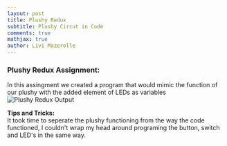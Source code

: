 ```yaml
---
layout: post
title: Plushy Redux 
subtitle: Plushy Circut in Code
comments: true
mathjax: true
author: Livi Mazerolle
---
```

### **Plushy Redux Assignment:**
In this assingment we created a program that would mimic the function of our plushy with the added element of LEDs as variables \
![Plushy Redux Output](https://lpm3-ccbp.github.io/assets/img/xx)


**Tips and Tricks:**\
It took time to seperate the plushy functioning from the way the code functioned, I couldn't wrap my head around programing the button, switch and LED's in the same way.
